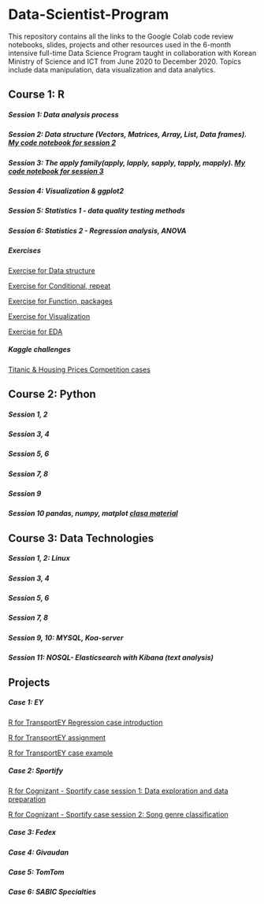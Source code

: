 # Data-Scientist-Program 

This repository contains all the links to the Google Colab code review notebooks, slides, projects and other resources used in the 6-month intensive full-time Data Science 
Program taught in collaboration with Korean Ministry of Science and ICT from June 2020 to December 2020.
Topics include data manipulation, data visualization and data analytics. 

## Course 1: R 

##### Session 1: Data analysis process  

##### Session 2: Data structure (Vectors, Matrices, Array, List, Data frames). [My code notebook for session 2](https://colab.research.google.com/drive/185vcHJzAKCbko37MG-QkcxoiIkRZDANT#scrollTo=gMKQCwNglkHe)

##### Session 3: The apply family(apply, lapply, sapply, tapply, mapply). [My code notebook for session 3](https://colab.research.google.com/drive/1l6TG8E5Mjm7pyRmXjahZRtAwlUO5twGy#scrollTo=4qYrAjhK4I3L&uniqifier=2)

##### Session 4: Visualization & ggplot2
 
##### Session 5: Statistics 1 - data quality testing methods

##### Session 6: Statistics 2 - Regression analysis, ANOVA  

##### Exercises 
[Exercise for Data structure](https://colab.research.google.com/drive/12uvbAI4B487y8woBX5XG6OR18pt6iuqP)

[Exercise for Conditional, repeat](https://colab.research.google.com/drive/1vU-5hYrbkebxzbJ0RID-q5pM_AheYYBr)

[Exercise for Function, packages](https://colab.research.google.com/drive/1n0lACRpT0PAkeRKeyXqaJJjFj8n6MAeW)

[Exercise for Visualization](https://colab.research.google.com/drive/1zXFoKjpiaSig-R5pN9txCgyPPt_8bIzh)

[Exercise for EDA](https://colab.research.google.com/drive/1_19UAAS8E5211LRje7YYzQZfs0JiBndh)

##### Kaggle challenges
[Titanic & Housing Prices Competition cases](https://colab.research.google.com/drive/1fdy9yqUYVOuRKgQCmFpbuRhYCnYa_kXk)



## Course 2: Python 

##### Session 1, 2

##### Session 3, 4

##### Session 5, 6

##### Session 7, 8 

##### Session 9

##### Session 10 pandas, numpy, matplot [clasa material](https://colab.research.google.com/drive/1nlyTIMl0HBpL-EgX41bKzpiBqPxNLM1V#scrollTo=b9O7nYseGgDG)


## Course 3: Data Technologies 

##### Session 1, 2: Linux

##### Session 3, 4

##### Session 5, 6

##### Session 7, 8 

##### Session 9, 10: MYSQL, Koa-server

##### Session 11: NOSQL- Elasticsearch with Kibana (text analysis)

## Projects 

##### Case 1: EY 
[R for TransportEY Regression case introduction](https://github.com/senajeon/Data-Science-School/blob/master/EY%20case%20-%20Analytics%20Presentation.pdf)

[R for TransportEY assignment](https://colab.research.google.com/drive/1d0jfqrtZSD5Zk2A6Qx802bhI2FBzhnMi#scrollTo=yEx4m4lmDe-4) 

[R for TransportEY case example](https://colab.research.google.com/drive/1rl5CuD6JvIjvzFhs-2OdrKw9uvmvNCGM)

##### Case 2: Sportify 
[R for Cognizant - Sportify case session 1: Data exploration and data preparation](https://colab.research.google.com/drive/1xTFBaoqvhaviLRf6bPslDpaMXvTsRVLK)

[R for Cognizant - Sportify case session 2: Song genre classification](https://colab.research.google.com/drive/1apIwvmIWgPFEoNam9IHQtDRyFNyNuSwy)

##### Case 3: Fedex 
##### Case 4: Givaudan
##### Case 5: TomTom
##### Case 6: SABIC Specialties 
